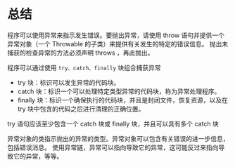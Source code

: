 # 总结

程序可以使用异常来指示发生错误。要抛出异常，请使用 throw 语句并提供一个异常对象（一个 Throwable 的子类）来提供有关发生的特定的错误信息。
抛出未捕获的检查异常的方法必须声明 throws ，再此抛出。

程序可以通过使用 `try、catch、finally` 块组合捕获异常

* try 块：标识可以发生异常的代码块。
* catch 块：标识一个可以处理特定类型异常的代码块，称为异常处理程序。
* finally 块：标识一个确保执行的代码块，并且是封闭文件，恢复资源，以及在 try 块中包含的代码之后进行清理的正确位置。

try 语句应该至少包含一个 catch 块或 finally 块，并且可以具有多个 catch 块

异常对象的类指示抛出的异常的类型。异常对象可以包含有关错误的进一步信息，包括错误消息。
使用异常链，异常可以指向导致它的异常，这可能反过来指向导致它的异常，等等。
